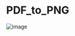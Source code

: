 # PDF_to_PNG
![image](https://user-images.githubusercontent.com/83359499/130364035-a72a15aa-7de6-469d-b356-de4bd0d311c2.png)
